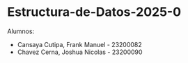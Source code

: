 # Estructura-de-Datos-2025-0
Alumnos: 
- Cansaya Cutipa, Frank Manuel - 23200082
- Chavez Cerna, Joshua Nicolas - 23200090
